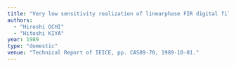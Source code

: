 ```yaml
---
title: "Very low sensitivity realization of linearphase FIR digital filters using complex coefficient FIR filters"
authors:
  - "Hiroshi OCHI"
  - "Hitoshi KIYA"
year: 1989
type: "domestic"
venue: "Technical Report of IEICE, pp. CAS89-70, 1989-10-01."
---
```

